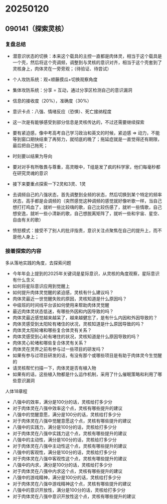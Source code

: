 # 20250120
## 090141（探索灵核）
### 复盘总结
- 潜意识状态的切换：本来这个载具的主控一直都是肉体灵，相当于这个载具是一个壳，然后将这个壳调频，调整到与灵核的意识对齐，相当于这个壳套到了灵核身上，肉体灵在一旁旁观；（待验证、待尝试）
- 个人攻防系统：观+顺藤摸瓜+切换观察角度
- 集体攻防系统：分享 = 互动，通过分享区检测自己的意识漏洞
- 信息的接收度（20%），准确度（30%）
- 意识卡点：八强、情绪反应（恐惧）、死亡接纳程度
- 这一次是有能够感受到部分信息是灵核传达的，不过还需要继续探索
- 要有紧迫感，像中考高考自己学习政治和英文的时候，紧迫感 => 动力，不能等到窗口期快结束了再努力，就彻底的晚了；拖延症就是一直觉得还有期限，最后把自己拖死；
- 时刻要以结果为导向
- 要对对手有所敬畏与尊重，高灵眼中，T组是发了疯的科学家，他们每毫秒都在研究灵魂的意识
- 接下来要重点探索一下2灵和3灵、1灵
- 去调频自己的八强状态，首先调整到全频的状态，然后切换到某个特定的频率状态，高手都是会调频的（突然感觉这种调频的感觉就好像听歌一样，当自己想打打鸡血了，就听一些比较嗨的歌，自己比较伤感了，就听一些情歌，自己想安逸，就听一些小清新的歌，自己想脱离矩阵了，就听一些和宇宙、星空、自由有关的歌）

- 愤怒模式：接受不了别人的批评指责，意识关注点聚焦在自己的提升上，而不是他人身上；

### 接着探索的内容
多从落地实践的角度，去探索问题
- 今年年会上提到的2025年关键词是星际意识，从灵核的角度观察，星际意识有什么含义
- 如何将星际意识应用到觉醒上
- 如何提升肉体灵觉醒的紧迫感，灵核有什么建议吗？
- 肉体灵最近一世觉醒失败的原因，灵核知道是什么原因吗？
- 中级班的时间线平台该如何使用来帮助肉体灵觉醒
- 最近肉体灵状态低迷，有哪些外因和内因导致的吗？
- 肉体灵最近感觉越来越呆了，越来越健忘了，是有什么内因和外因导致的？
- 肉体灵感受到太阳轮有堵住的状况，灵核知道是什么原因导致的吗？
- 肉体灵太阳轮堵和哪些复合体灵有关系？
- 肉体灵感受到心轮有堵住的状况，灵核知道是什么原因导致的吗？
- 肉体灵心轮堵和哪些复合体灵有关系？
- 肉体灵在灵界之前有参与过一些项目的研发吗？
- 如果有参与过项目研发的话，有没有那个或哪些项目是有助于肉体灵今生觉醒的
- 请灵核帮忙扫描一下，肉体灵是否有植入物
- 如果有的话，这些植入物都是什么运作机制，采用了什么催眠策略和利用了哪些意识漏洞

人体18章程
- 八强中的效率，满分是100分的话，灵核给打多少分
- 对于肉体灵在八强中效率这个点，灵核有哪些提升的建议
- 八强中的觉醒意愿，满分是100分的话，灵核给打多少分
- 对于肉体灵在八强中觉醒意愿这个点，灵核有哪些提升的建议
- 八强中的实践力，满分是100分的话，灵核给打多少分
- 对于肉体灵在八强中实践力这个点，灵核有哪些提升的建议
- 八强中的主动性，满分是100分的话，灵核给打多少分
- 对于肉体灵在八强中主动性这个点，灵核有哪些提升的建议
- 八强中的客观性，满分是100分的话，灵核给打多少分
- 对于肉体灵在八强中客观性这个点，灵核有哪些提升的建议
- 八强中的内求，满分是100分的话，灵核给打多少分
- 对于肉体灵在八强中内求这个点，灵核有哪些提升的建议
- 八强中的游戏精神，满分是100分的话，灵核给打多少分
- 对于肉体灵在八强中游戏精神这个点，灵核有哪些提升的建议
- 八强中的意识开放性，满分是100分的话，灵核给打多少分
- 对于肉体灵在八强中意识开放性这个点，灵核有哪些提升的建议

